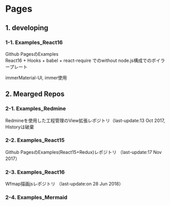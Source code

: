 # Pages

## 1. developing

### 1-1. Examples_React16

Github PagesのExamples  
React16 + Hooks + babel + react-require でのwithout node.js構成でのボイラープレート

immerMaterial-UI, immer使用

## 2. Mearged Repos

### 2-1. Examples_Redmine

Redmineを使用した工程管理のView拡張レポジトリ（last-update:13 Oct 2017, Historyは破棄 

### 2-2. Examples_React15

Github PagesのExamples(React15+Redux)レポジトリ （last-update:17 Nov 2017）

### 2-3. Examples_React16

Wfmap描画jsレポジトリ （last-update:on 28 Jun 2018）

### 2-4. Examples_Mermaid
